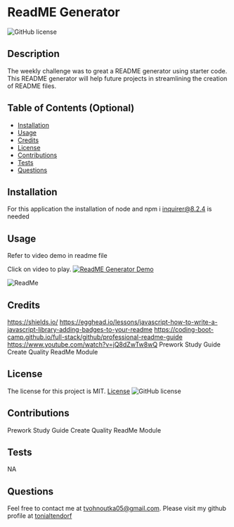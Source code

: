 # ReadME Generator
  ![GitHub license](https://img.shields.io/badge/license-MIT-blueviolet.svg)

  ## Description

  The weekly challenge was to great a README generator using starter code. This README generator will help future projects in streamlining the creation of README files.

  ## Table of Contents (Optional)
    
  - [Installation](#Installation)
  - [Usage](#Usage)
  - [Credits](#Credits)
  - [License](#license)
  - [Contributions](#Contributions)
  - [Tests](#Tests)
  - [Questions](#Questions)
  
  ## Installation
  For this application the installation of node and npm i inquirer@8.2.4 is needed
  
  ## Usage
  Refer to video demo in readme file
  
  Click on video to play.
[![ReadME Generator Demo](https://img.youtube.com/vi/82wvZMIph2Y/0.jpg)](https://www.youtube.com/watch?v=82wvZMIph2Y)

![ReadMe](https://user-images.githubusercontent.com/117392154/218803557-d42bf6f9-6946-4e4d-9026-35643ca2801b.png)

  
  ## Credits
https://shields.io/
https://egghead.io/lessons/javascript-how-to-write-a-javascript-library-adding-badges-to-your-readme
https://coding-boot-camp.github.io/full-stack/github/professional-readme-guide
https://www.youtube.com/watch?v=jQ8dZwTw8wQ
Prework Study Guide Create Quality ReadMe Module

  
  ## License
  The license for this project is MIT.
  [License](#license)
  ![GitHub license](https://img.shields.io/badge/license-MIT-blueviolet.svg)
  
  ## Contributions
  Prework Study Guide Create Quality ReadMe Module
  
  ## Tests
NA

  ## Questions
  Feel free to contact me at tvohnoutka05@gmail.com.
  Please visit my github profile at [tonialtendorf](https://github.com/tonialtendorf/)

